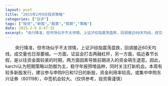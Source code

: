 ```yaml
---
layout: post
title: "2015年2月9日投资策略"
categories: ["日评"]
tags: ["投资","新股","股票","假期","策略"]
date: 2015-2-9 8:47:35
excerpt: "央行降准，但市场似乎不太领情，上证沪综指震荡盘跌，回调接近60天均线，成交量也日渐萎缩。一方面，证监……"
---
```

&nbsp;&nbsp;&nbsp;&nbsp;&nbsp;&nbsp;&nbsp;&nbsp;央行降准，但市场似乎不太领情，上证沪综指震荡盘跌，回调接近60天均线，成交量也日渐萎缩。一方面，证监会打击两融杠杆，另一方面，临近春节长假，是以往资金面较紧的时期，两方面因素导致前期进入的资金萌生退意。因此，karchi认为短期策略以防御为主，稳守年报预增品种，同时关注打新机会。本周有较多新股发行，建议参与申购9日和12日的新股，资金利用率较高，或集中申购东兴证券（601198），中签机会较大。（仅供参考，投资需谨慎）
